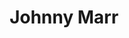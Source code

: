---
title: "Johnny Marr"
summary: "Johnny Marr is an English musician, songwriter and singer. He first achieved fame as the guitarist and co-songwriter of the Smiths, who were active from 1982 to 1987. He has since performed with numerous other bands and embarked on a solo career.
Born in Manchester, to Irish parents, Marr formed his first band at the age of 13. He was part of several bands with Andy Rourke before forming the Smiths with Morrissey in 1982. The Smiths attained commercial success and were critically acclaimed, with Marr's jangle pop guitar style becoming a distinctive part of the band's sound, but separated in 1987 due to personal differences between Marr and Morrissey. Since then, Marr has been a member of the Pretenders, The The, Electronic, Modest Mouse, and the Cribs, and he has become a prolific session musician, working with names such as Pet Shop Boys, Talking Heads, Bryan Ferry and Hans Zimmer.
Having released an album titled Boomslang in 2003 under the name Johnny Marr and the Healers, Marr released his first solo album, The Messenger, in 2013. His second solo album, Playland, was released in 2014, followed by a third, Call the Comet, in 2018. Marr's autobiography, Set the Boy Free, was published in 2016.In 2010, Marr was voted the fourth-best guitarist of the last 30 years in a poll conducted by the BBC. Phil Alexander, editor-in-chief of Mojo, described him as \"arguably Britain's last great guitar stylist\". In 2013, NME honoured Marr with its \"Godlike Genius\" award: \"Not content with rewriting the history of music with one of the world's greatest ever bands, the Smiths, he's continued to push boundaries and evolve throughout his career, working with some of the best and most exciting artists on the planet.\""
image: "johnny-marr.jpg"
apple_music_artist_url: "https://music.apple.com/gb/artist/johnny-marr/2969059"
wikipedia_url: "https://en.wikipedia.org/wiki/Johnny_Marr"
---